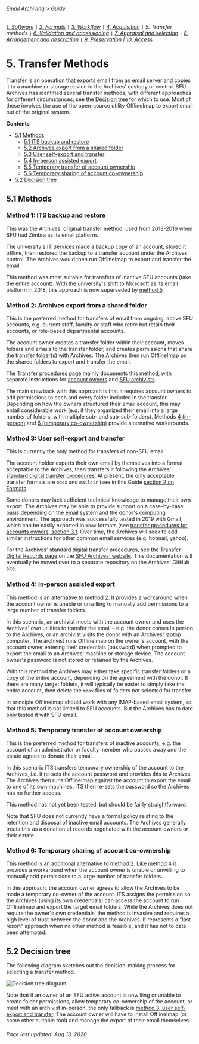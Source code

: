 ###### [Email Archiving](../README.md) > [Guide](./00-introduction.md)
###### [1. Software](./01-software.md) `|` [2. Formats](./02-formats.md) `|` [3. Workflow](./03-workflow.md) `|` [4. Acquisition](./04-acquisition.md) `|` 5. Transfer methods `|` [6. Validation and accessioning](./06-accessioning.md) `|` [7. Appraisal and selection](./07-appraisal-selection.md) `|` [8. Arrangement and description](./08-arrangement-description.md) `|` [9. Preservation](./09-preservation.md) | [10. Access](./10-access.md)

# 5. Transfer Methods

Transfer is an operation that exports email from an email server and copies it to a machine or storage device in the Archives' custody or control. SFU Archives has identified several transfer methods, with different approaches for different circumstances; see the [Decision tree](#52-decision-tree) for which to use. Most of these involves the use of the open-source utility OfflineImap to export email out of the original system.

**Contents**
- [5.1 Methods](#51-methods)
    - [5.1 ITS backup and restore](#method-1-its-backup-and-restore)
    - [5.2 Archives export from a shared folder](#method-2-archives-export-from-a-shared-folder)
    - [5.3 User self-export and transfer](#method-3-user-self-export-and-transfer)
    - [5.4 In-person assisted export](#method-4-in-person-assisted-export)
    - [5.5 Temporary transfer of account ownership](#method-5-temporary-transfer-of-account-ownership)
    - [5.6 Temporary sharing of account co-ownership](#method-6-temporary-sharing-of-account-coownership)
- [5.2 Decision tree](#52-decision-tree)

## 5.1 Methods

### Method 1: ITS backup and restore
This was the Archives' original transfer method, used from 2013-2016 when SFU had Zimbra as its email platform.

The university's IT Services made a backup copy of an account, stored it offline, then restored the backup to a transfer account under the Archives' control. The Archives would then run OfflineImap to export and transfer the email.

This method was most suitable for transfers of inactive SFU accounts (take the entire account). With the university's shift to Microsoft as its email platform in 2018, this approach is now superseded by [method 5](#method-5-temporary-transfer-of-account-ownership).

### Method 2: Archives export from a shared folder
This is the preferred method for transfers of email from ongoing, active SFU accounts, e.g. current staff, faculty or staff who retire but retain their accounts, or role-based departmental accounts.

The account owner creates a transfer folder within their account, moves folders and emails to the transfer folder, and creates permissions that share the transfer folder(s) with Archives. The Archives then run OfflineImap on the shared folders to export and transfer the email.

The [Transfer procedures page](../transfer-procedures/transfer-home.md) mainly documents this method, with separate instructions for [account owners](../transfer-procedures/account-owners/00-introduction.md) and [SFU archivists](../transfer-procedures/archives/00-introduction.md).

The main drawback with this approach is that it requires account owners to add permissions to each and every folder included in the transfer. Depending on how the owners structured their email account, this may entail considerable work (e.g. if they organized their email into a large number of folders, with multiple sub- and sub-sub-folders). Methods [4 (in-person)](#method-4-in-person-assisted-export) and [6 (temporary co-ownership)](#method-6-temporary-sharing-of-account-coownership) provide alternative workarounds.

### Method 3: User self-export and transfer
This is currently the only method for transfers of non-SFU email.

The account holder exports their own email by themselves into a format acceptable to the Archives, then transfers it following the Archives' [standard digital transfer procedures](http://www.sfu.ca/archives/digital-repository/transfer-digital-records.html). At present, the only acceptable transfer formats are `mbox` and `maildir` (see in this Guide [section 2 on Formats](./02-formats.md).

Some donors may lack sufficient technical knowledge to manage their own export. The Archives may be able to provide support on a case-by-case basis depending on the email system and the donor's computing environment. The approach was successfully tested in 2019 with Gmail, which can be easily exported in `mbox` formats (see [transfer procedures for accounts owners, section 3.1](../transfer-procedures/account-owners/03-non-sfu-accounts.md5). Over time, the Archives will seek to add similar instructions for other common email services (e.g. hotmail, yahoo).

For the Archives' standard digital transfer procedures, see the [Transfer Digital Records page](http://www.sfu.ca/archives/digital-repository/transfer-digital-records.html) on the [SFU Archives' website](http://www.sfu.ca/archives.html). This documentation will eventually be moved over to a separate repository on the Archives' GitHub site.

### Method 4: In-person assisted export
This method is an alternative to [method 2](#method-2-archives-export-from-a-shared-folder). It provides a workaround when the account owner is unable or unwilling to manually add permissions to a large number of transfer folders.

In this scenario, an archivist meets with the account owner and uses the Archives' own utilities to transfer the email – e.g. the donor comes in person to the Archives, or an archivist visits the donor with an Archives' laptop computer. The archivist runs OfflineImap on the owner's account, with the account owner entering their credentials (password) when prompted to export the email to an Archives' machine or storage device. The account owner's password is not stored or retained by the Archives.

With this method the Archives may either take specific transfer folders or a copy of the entire account, depending on the agreement with the donor. If there are many target folders, it will typically be easier to simply take the entire account, then delete the `mbox` files of folders not selected for transfer.

In principle OfflineImap should work with any IMAP-based email system, so that this method is not limited to SFU accounts. But the Archives has to date only tested it with SFU email.

### Method 5: Temporary transfer of account ownership
This is the preferred method for transfers of inactive accounts, e.g. the account of an administrator or faculty member who passes away and the estate agrees to donate their email.

In this scenario ITS transfers temporary ownership of the account to the Archives, i.e. it re-sets the account password and provides this to Archives. The Archives then runs OfflineImap against the account to export the email to one of its own machines. ITS then re-sets the password so the Archives has no further access.

This method has not yet been tested, but should be fairly straightforward.

Note that SFU does not currently have a formal policy relating to the retention and disposal of inactive email accounts. The Archives generally treats this as a donation of records negotiated with the account owners or their estate.

### Method 6: Temporary sharing of account co-ownership
This method is an additional alternative to [method 2](#method-2-archives-export-from-a-shared-folder). Like [method 4](#method-4-in-person-assisted-export) it provides a workaround when the account owner is unable or unwilling to manually add permissions to a large number of transfer folders.

In this approach, the account owner agrees to allow the Archives to be made a temporary co-owner of the account. ITS assigns the permission so the Archives (using its own credentials) can access the account to run OfflineImap and export the target email folders. While the Archives does not require the owner's own credentials, the method is invasive and requires a high level of trust between the donor and the Archives. It represents a "last resort" approach when no other method is feasible, and it has not to date been attempted.

## 5.2 Decision tree
The following diagram sketches out the decision-making process for selecting a transfer method.

![Decision tree diagram](../images/decision-tree.png)

Note that if an owner of an SFU active account is unwilling or unable to create folder permissions, allow temporary co-ownership of the account, or meet with an archivist in-person, the only fallback is [method 3, user self-export and transfer](#method-3-user-self-export-and-transfer). The account owner will have to install OfflineImap (or some other suitable tool) and manage the export of their email themselves.

###### Page last updated: Aug 13, 2020
